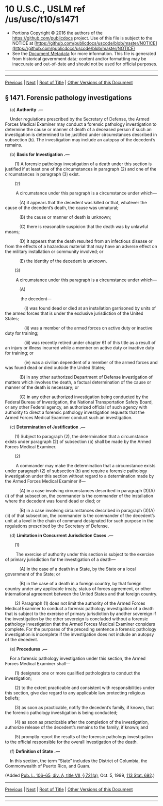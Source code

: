 ---
---

# 10 U.S.C., USLM ref /us/usc/t10/s1471

* Portions Copyright © 2016 the authors of the https://github.com/publicdocs project.
  Use of this file is subject to the NOTICE at [https://github.com/publicdocs/uscode/blob/master/NOTICE](https://github.com/publicdocs/uscode/blob/master/NOTICE)
* See the [Document Metadata](././../../../../../../..//README.md) for more information.
  This file is generated from historical government data; content and/or formatting may be inaccurate and out-of-date and should not be used for official purposes.

----------
----------

[Previous](./../../../../../../..//us/usc/t10/stA/ptII/ch75/schI/m__us_usc_t10_stA_ptII_ch75_schI.md) | [Next](./../../../../../../..//us/usc/t10/stA/ptII/ch75/schII/m__us_usc_t10_stA_ptII_ch75_schII.md) | [Root of Title](./../../../../../../../) | [Other Versions of this Document](https://publicdocs.github.io/go/links?ns=uslm&ref=%2Fus%2Fusc%2Ft10%2Fs1471)

## § 1471. Forensic pathology investigations

    (a)  __Authority__  __.—__ 

    Under regulations prescribed by the Secretary of Defense, the Armed Forces Medical Examiner may conduct a forensic pathology investigation to determine the cause or manner of death of a deceased person if such an investigation is determined to be justified under circumstances described in subsection (b). The investigation may include an autopsy of the decedent’s remains.

    (b)  __Basis for Investigation__  __.—__ 

        (1) A forensic pathology investigation of a death under this section is justified if at least one of the circumstances in paragraph (2) and one of the circumstances in paragraph (3) exist.

        (2)

         A circumstance under this paragraph is a circumstance under which—

            (A) it appears that the decedent was killed or that, whatever the cause of the decedent’s death, the cause was unnatural;

            (B) the cause or manner of death is unknown;

            (C) there is reasonable suspicion that the death was by unlawful means;

            (D) it appears that the death resulted from an infectious disease or from the effects of a hazardous material that may have an adverse effect on the military installation or community involved; or

            (E) the identity of the decedent is unknown.

        (3)

         A circumstance under this paragraph is a circumstance under which—

            (A)

             the decedent—

                (i) was found dead or died at an installation garrisoned by units of the armed forces that is under the exclusive jurisdiction of the United States;

                (ii) was a member of the armed forces on active duty or inactive duty for training;

                (iii) was recently retired under chapter 61 of this title as a result of an injury or illness incurred while a member on active duty or inactive duty for training; or

                (iv) was a civilian dependent of a member of the armed forces and was found dead or died outside the United States;

            (B) in any other authorized Department of Defense investigation of matters which involves the death, a factual determination of the cause or manner of the death is necessary; or

            (C) in any other authorized investigation being conducted by the Federal Bureau of Investigation, the National Transportation Safety Board, or any other Federal agency, an authorized official of such agency with authority to direct a forensic pathology investigation requests that the Armed Forces Medical Examiner conduct such an investigation.

    (c)  __Determination of Justification__  __.—__ 

        (1) Subject to paragraph (2), the determination that a circumstance exists under paragraph (2) of subsection (b) shall be made by the Armed Forces Medical Examiner.

        (2)

         A commander may make the determination that a circumstance exists under paragraph (2) of subsection (b) and require a forensic pathology investigation under this section without regard to a determination made by the Armed Forces Medical Examiner if—

            (A) in a case involving circumstances described in paragraph (3)(A)(i) of that subsection, the commander is the commander of the installation where the decedent was found dead or died; or

            (B) in a case involving circumstances described in paragraph (3)(A)(ii) of that subsection, the commander is the commander of the decedent’s unit at a level in the chain of command designated for such purpose in the regulations prescribed by the Secretary of Defense.

    (d)  __Limitation in Concurrent Jurisdiction Cases__  __.—__ 

        (1)

         The exercise of authority under this section is subject to the exercise of primary jurisdiction for the investigation of a death—

            (A) in the case of a death in a State, by the State or a local government of the State; or

            (B) in the case of a death in a foreign country, by that foreign country under any applicable treaty, status of forces agreement, or other international agreement between the United States and that foreign country.

        (2) Paragraph (1) does not limit the authority of the Armed Forces Medical Examiner to conduct a forensic pathology investigation of a death that is subject to the exercise of primary jurisdiction by another sovereign if the investigation by the other sovereign is concluded without a forensic pathology investigation that the Armed Forces Medical Examiner considers complete. For the purposes of the preceding sentence a forensic pathology investigation is incomplete if the investigation does not include an autopsy of the decedent.

    (e)  __Procedures__  __.—__ 

    For a forensic pathology investigation under this section, the Armed Forces Medical Examiner shall—

        (1) designate one or more qualified pathologists to conduct the investigation;

        (2) to the extent practicable and consistent with responsibilities under this section, give due regard to any applicable law protecting religious beliefs;

        (3) as soon as practicable, notify the decedent’s family, if known, that the forensic pathology investigation is being conducted;

        (4) as soon as practicable after the completion of the investigation, authorize release of the decedent’s remains to the family, if known; and

        (5) promptly report the results of the forensic pathology investigation to the official responsible for the overall investigation of the death.

    (f)  __Definition of State__  __.—__ 

    In this section, the term “State” includes the District of Columbia, the Commonwealth of Puerto Rico, and Guam.

(Added [Pub. L. 106–65, div. A, title VII, § 721(a)][/us/pl/106/65/s721/a], Oct. 5, 1999, [113 Stat. 692][/us/stat/113/692].)

----------

[Previous](./../../../../../../..//us/usc/t10/stA/ptII/ch75/schI/m__us_usc_t10_stA_ptII_ch75_schI.md) | [Next](./../../../../../../..//us/usc/t10/stA/ptII/ch75/schII/m__us_usc_t10_stA_ptII_ch75_schII.md) | [Root of Title](./../../../../../../../) | [Other Versions of this Document](https://publicdocs.github.io/go/links?ns=uslm&ref=%2Fus%2Fusc%2Ft10%2Fs1471)

----------
----------

[/us/pl/106/65/s721/a]: https://publicdocs.github.io/go/links?ns=uslm&ref=%2Fus%2Fpl%2F106%2F65%2Fs721%2Fa
[/us/stat/113/692]: https://publicdocs.github.io/go/links?ns=uslm&ref=%2Fus%2Fstat%2F113%2F692



